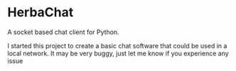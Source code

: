 # HerbaChat
A socket based chat client for Python.

I started this project to create a basic chat software that could be used in a local network.
It may be very buggy, just let me know if you experience any issue
